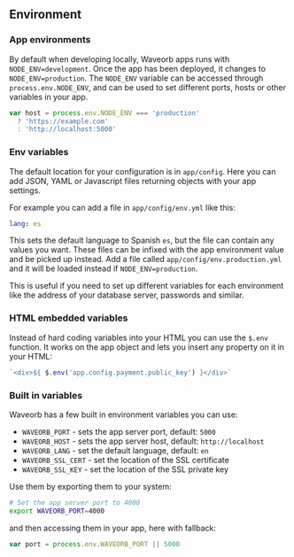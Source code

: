 ## Environment

### App environments
By default when developing locally, Waveorb apps runs with `NODE_ENV=development`. Once the app has been deployed, it changes to `NODE_ENV=production`. The `NODE_ENV` variable can be accessed through `process.env.NODE_ENV`, and can be used to set different ports, hosts or other variables in your app.
```js
var host = process.env.NODE_ENV === 'production'
  ? 'https://example.com'
  : 'http://localhost:5000'
```

### Env variables
The default location for your configuration is in `app/config`. Here you can add JSON, YAML or Javascript files returning objects with your app settings.

For example you can add a file in `app/config/env.yml` like this:
```yaml
lang: es
```
This sets the default language to Spanish `es`, but the file can contain any values you want. These files can be infixed with the app environment value and be picked up instead. Add a file called `app/config/env.production.yml` and it will be loaded instead if `NODE_ENV=production`.

This is useful if you need to set up different variables for each environment like the address of your database server, passwords and similar.

### HTML embedded variables
Instead of hard coding variables into your HTML you can use the `$.env` function. It works on the app object and lets you insert any property on it in your HTML:
```js
`<div>${ $.env('app.config.payment.public_key') }</div>`
```

### Built in variables
Waveorb has a few built in environment variables you can use:

* `WAVEORB_PORT` - sets the app server port, default: `5000`
* `WAVEORB_HOST` - sets the app server host, default: `http://localhost`
* `WAVEORB_LANG` - set the default language, default: `en`
* `WAVEORB_SSL_CERT` - set the location of the SSL certificate
* `WAVEORB_SSL_KEY` - set the location of the SSL private key

Use them by exporting them to your system:
```bash
# Set the app server port to 4000
export WAVEORB_PORT=4000
```
and then accessing them in your app, here with fallback:
```js
var port = process.env.WAVEORB_PORT || 5000
```
